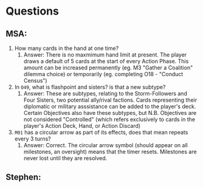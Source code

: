 # Questions 

## MSA: 
1. How many cards in the hand at one time?
	1. Answer: There is no maxmimum hand limit at present. The player draws a default of 5 cards at the start of every Action Phase. This amount can be increased permanently (eg. M3 "Gather a Coalition" dilemma choice) or temporarily (eg. completing O18 - "Conduct Census")
2. In `O49`, what is flashpoint and sisters? is that a new subtype?
	1. Answer: These are subtypes, relating to the Storm-Followers and Four Sisters, two potential ally/rival factions. Cards representing their diplomatic or military asssistance can be added to the player's deck. Certain Objectives also have these subtypes, but N.B. Objectives are not considered "Controlled" (which refers exclusively to cards in the player's Action Deck, Hand, or Action Discard)
3. `M01` has a circular arrow as part of its effects, does that mean repeats every 3 turns? 
	1. Answer: Correct. The circular arrow symbol (should appear on all milestones, an oversight) means that the timer resets. Milestones are never lost until they are resolved. 

## Stephen: 
